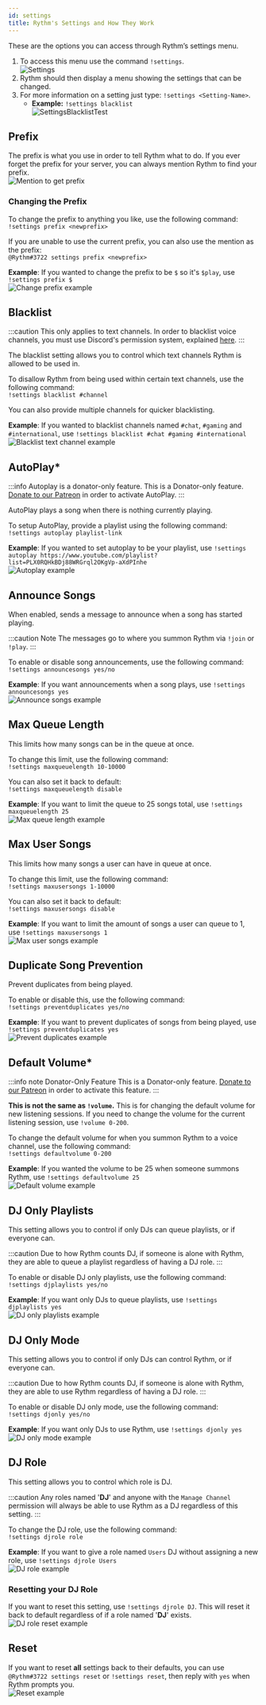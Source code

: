 ```yaml
---
id: settings
title: Rythm's Settings and How They Work
---
```

These are the options you can access through Rythm’s settings menu. 

1. To access this menu use the command `!settings`.<br/>
   ![Settings](/img/docs/features/settings.png)
2. Rythm should then display a menu showing the settings that can be changed.
3. For more information on a setting just type: `!settings <Setting-Name>`.
   - **Example:** `!settings blacklist`<br/>
   ![SettingsBlacklistTest](/img/docs/faq/settings-blacklist-test.png)

## Prefix
The prefix is what you use in order to tell Rythm what to do.
If you ever forget the prefix for your server, you can always mention Rythm to find your prefix.<br/>
![Mention to get prefix](/img/docs/settings/prefix.png)

### Changing the Prefix
To change the prefix to anything you like, use the following command:<br/>
`!settings prefix <newprefix>`

If you are unable to use the current prefix, you can also use the mention as the prefix:<br/>
`@Rythm#3722 settings prefix <newprefix>`

**Example**: If you wanted to change the prefix to be `$` so it's `$play`, use `!settings prefix $`<br/>
![Change prefix example](/img/docs/settings/prefix-example.png)

## Blacklist
:::caution
This only applies to text channels. In order to blacklist voice channels, you must use Discord's permission system, explained [here](/permissions#how-do-i-restrict-rythm-from-joining-a-voice-channel).
:::

The blacklist setting allows you to control which text channels Rythm is allowed to be used in.

To disallow Rythm from being used within certain text channels, use the following command:<br/>
`!settings blacklist #channel`

You can also provide multiple channels for quicker blacklisting.

**Example**: If you wanted to blacklist channels named `#chat`, `#gaming` and `#international`, use `!settings blacklist #chat #gaming #international`<br/>
![Blacklist text channel example](/img/docs/settings/blacklist-text-channel-example.png)

## AutoPlay\*
:::info Autoplay is a donator-only feature.
This is a Donator-only feature. [Donate to our Patreon](https://rythmbot.co/donate) in order to activate AutoPlay.
:::

AutoPlay plays a song when there is nothing currently playing. 

To setup AutoPlay, provide a playlist using the following command:<br/>
`!settings autoplay playlist-link`

**Example**: If you wanted to set autoplay to be your playlist, use `!settings autoplay https://www.youtube.com/playlist?list=PLX0RQHkBDj88WRGrql2OKgVp-aXdPInhe `<br/>
![Autoplay example](/img/docs/settings/autoplay-example.png)

## Announce Songs
When enabled, sends a message to announce when a song has started playing.

:::caution Note
The messages go to where you summon Rythm via `!join` or `!play`.
:::

To enable or disable song announcements, use the following command:<br/>
`!settings announcesongs yes/no`

**Example**: If you want announcements when a song plays, use `!settings announcesongs yes`<br/>
![Announce songs example](/img/docs/settings/announce-songs-example.png) 

## Max Queue Length
This limits how many songs can be in the queue at once.

To change this limit, use the following command:<br/>
`!settings maxqueuelength 10-10000`

You can also set it back to default:<br/>
`!settings maxqueuelength disable`

**Example**: If you want to limit the queue to 25 songs total, use `!settings maxqueuelength 25`<br/>
![Max queue length example](/img/docs/settings/max-queue-length-example.png)

## Max User Songs
This limits how many songs a user can have in queue at once.

To change this limit, use the following command:<br/>
`!settings maxusersongs 1-10000`

You can also set it back to default:<br/>
`!settings maxusersongs disable`

**Example**: If you want to limit the amount of songs a user can queue to 1, use `!settings maxusersongs 1`<br/>
![Max user songs example](/img/docs/settings/max-user-songs-example.png)

## Duplicate Song Prevention
Prevent duplicates from being played.

To enable or disable this, use the following command:<br/>
`!settings preventduplicates yes/no`

**Example**: If you want to prevent duplicates of songs from being played, use `!settings preventduplicates yes`<br/>
![Prevent duplicates example](/img/docs/settings/prevent-duplicates-example.png)

## Default Volume\*
:::info note Donator-Only Feature
This is a Donator-only feature. [Donate to our Patreon](https://rythmbot.co/donate) in order to activate this feature.
:::

**This is not the same as `!volume`.** This is for changing the default volume for new listening sessions. If you need to change the volume for the current listening session, use `!volume 0-200`.

To change the default volume for when you summon Rythm to a voice channel, use the following command:<br/>
`!settings defaultvolume 0-200`

**Example**: If you wanted the volume to be 25 when someone summons Rythm, use `!settings defaultvolume 25`<br/>
![Default volume example](/img/docs/settings/default-volume-example.png)

## DJ Only Playlists
This setting allows you to control if only DJs can queue playlists, or if everyone can.

:::caution
Due to how Rythm counts DJ, if someone is alone with Rythm, they are able to queue a playlist regardless of having a DJ role.
:::

To enable or disable DJ only playlists, use the following command:<br/>
`!settings djplaylists yes/no`

**Example**: If you want only DJs to queue playlists, use `!settings djplaylists yes`<br/>
![DJ only playlists example](/img/docs/settings/dj-only-playlists-example.png)

## DJ Only Mode
This setting allows you to control if only DJs can control Rythm, or if everyone can.

:::caution
Due to how Rythm counts DJ, if someone is alone with Rythm, they are able to use Rythm regardless of having a DJ role.
:::

To enable or disable DJ only mode, use the following command:<br/>
`!settings djonly yes/no`

**Example**: If you want only DJs to use Rythm, use `!settings djonly yes`<br/>
![DJ only mode example](/img/docs/settings/dj-only-mode-example.png)

## DJ Role
This setting allows you to control which role is DJ.

:::caution
Any roles named '<b>DJ</b>' and anyone with the `Manage Channel` permission will always be able to use Rythm as a DJ regardless of this setting.
:::

To change the DJ role, use the following command:<br/>
`!settings djrole role`

**Example**: If you want to give a role named `Users` DJ without assigning a new role, use `!settings djrole Users`<br/>
![DJ role example](/img/docs/settings/dj-role-example.png)

### Resetting your DJ Role
If you want to reset this setting, use `!settings djrole DJ`. This will reset it back to default regardless of if a role named '**DJ**' exists.<br/>
![DJ role reset example](/img/docs/settings/dj-role-reset-example.png)

## Reset
If you want to reset **all** settings back to their defaults, you can use `@Rythm#3722 settings reset` or `!settings reset`, then reply with `yes` when Rythm prompts you.<br/>
![Reset example](/img/docs/settings/reset-example.png)